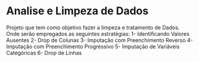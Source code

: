 # Analise e Limpeza de Dados

 Projeto que tem como objetivo fazer a limpeza e tratamento de Dados.
  Onde serão empregados as seguintes estratégias:
                                                  1- Identificando Valores Ausentes
                                                  2- Drop de Colunas
                                                  3- Imputação com Preenchimento Reverso
                                                  4- Imputação com Preenchimento Progressivo
                                                  5- Imputação de Variáveis Categóricas
                                                  6- Drop de Linhas
